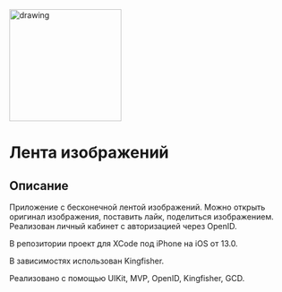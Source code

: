 <img src="https://github.com/flukekoh/iOS-FakeNFT-StarterProject-Public/assets/109647805/a7d361ce-6dc6-40e0-9752-e59832025c50" alt="drawing" width="200"/> 

# Лента изображений 
## Описание

Приложение с бесконечной лентой изображений. Можно открыть оригинал изображения, поставить лайк, поделиться изображением. 
Реализован личный кабинет с авторизацией через OpenID.

В репозитории проект для XCode под iPhone на iOS от 13.0.

В зависимостях использован Kingfisher.

Реализовано с помощью  UIKit, MVP, OpenID, Kingfisher, GCD.
